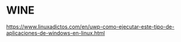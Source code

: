 # WINE
https://www.linuxadictos.com/en/uwp-como-ejecutar-este-tipo-de-aplicaciones-de-windows-en-linux.html